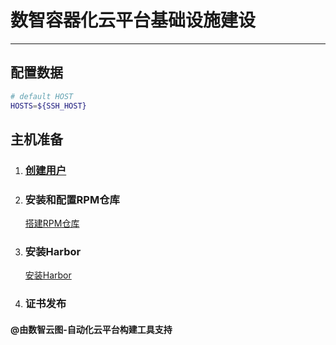 # 数智容器化云平台基础设施建设
---

## 配置数据

````bash
# default HOST 
HOSTS=${SSH_HOST}
````

## 主机准备

1.   ### [创建用户](../mop/deploy/createUser.md)
1.   ### 安装和配置RPM仓库
     [搭建RPM仓库](../mop/deploy/setupRepo.md)
1.   ### 安装Harbor
     [安装Harbor](../mop/deploy/setupHabor.md)
1.   ### 证书发布

#### @由数智云图-自动化云平台构建工具支持